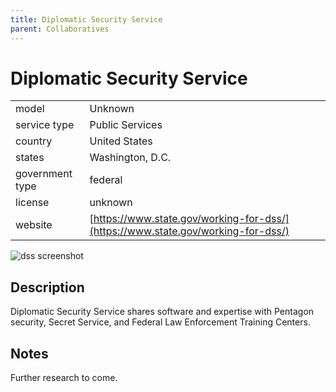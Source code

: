 ```yaml
---
title: Diplomatic Security Service
parent: Collaboratives
---
```


# Diplomatic Security Service

|                   |                                          |
|:------------------|:-----------------------------------------|
| model             | Unknown
| service type      | Public Services
| country           | United States
| states            | Washington, D.C.
| government type   | federal
| license           | unknown
| website           | [https://www.state.gov/working-for-dss/](https://www.state.gov/working-for-dss/)

![dss screenshot](images/dss.png)

## Description
Diplomatic Security Service shares software and expertise with Pentagon security, Secret Service, and Federal Law Enforcement Training Centers.

## Notes
Further research to come.
